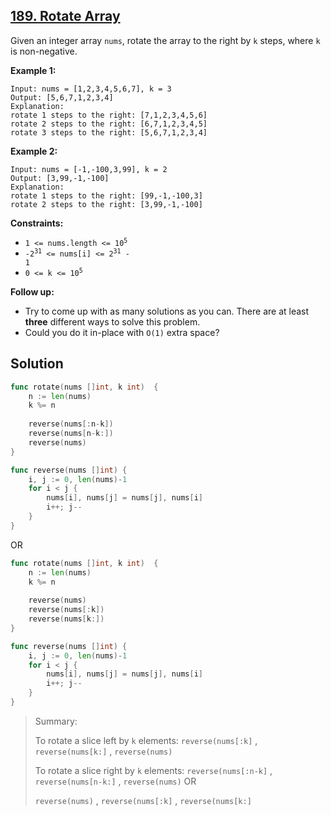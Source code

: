 ## [189. Rotate Array](https://leetcode.com/problems/rotate-array/)


Given an integer array `nums`, rotate the array to the right by `k` steps, where `k` is non-negative.

**Example 1:**

```
Input: nums = [1,2,3,4,5,6,7], k = 3
Output: [5,6,7,1,2,3,4]
Explanation:
rotate 1 steps to the right: [7,1,2,3,4,5,6]
rotate 2 steps to the right: [6,7,1,2,3,4,5]
rotate 3 steps to the right: [5,6,7,1,2,3,4]
```

**Example 2:**

```
Input: nums = [-1,-100,3,99], k = 2
Output: [3,99,-1,-100]
Explanation: 
rotate 1 steps to the right: [99,-1,-100,3]
rotate 2 steps to the right: [3,99,-1,-100]
```

**Constraints:**

*   <code>1 <= nums.length <= 10<sup>5</sup></code>
*   <code>-2<sup>31</sup> <= nums[i] <= 2<sup>31</sup> - 1</code>
*   <code>0 <= k <= 10<sup>5</sup></code>

**Follow up:**

*   Try to come up with as many solutions as you can. There are at least **three** different ways to solve this problem.
*   Could you do it in-place with `O(1)` extra space?



## Solution

```go
func rotate(nums []int, k int)  {
    n := len(nums)
    k %= n
    
    reverse(nums[:n-k])
    reverse(nums[n-k:])
    reverse(nums)
}

func reverse(nums []int) {
    i, j := 0, len(nums)-1
    for i < j {
        nums[i], nums[j] = nums[j], nums[i]
        i++; j--
    }
}
```

OR

```go
func rotate(nums []int, k int)  {
    n := len(nums)
    k %= n
    
    reverse(nums)
    reverse(nums[:k])
    reverse(nums[k:])
}

func reverse(nums []int) {
    i, j := 0, len(nums)-1
    for i < j {
        nums[i], nums[j] = nums[j], nums[i]
        i++; j--
    }
}
```

> Summary:
>
> To rotate a slice left by `k` elements: `reverse(nums[:k]` , `reverse(nums[k:]` , `reverse(nums)` 
>
> To rotate a slice right by `k` elements:  `reverse(nums[:n-k]` , `reverse(nums[n-k:]` , `reverse(nums)` OR
>
> `reverse(nums)` ,  `reverse(nums[:k]` , `reverse(nums[k:]` 
